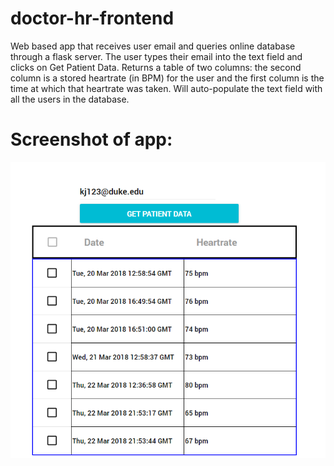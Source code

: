 # doctor-hr-frontend
Web based app that receives user email and queries online database through a flask server. The user types their email into the text field and clicks on Get Patient Data. Returns a table of two columns: the second column is a stored heartrate (in BPM) for the user and the first column is the time at which that heartrate was taken. Will auto-populate the text field with all the users in the database. 

# Screenshot of app:
![alt text](https://github.com/kjans123/doctor-hr-frontend/blob/master/screenshot.PNG)
